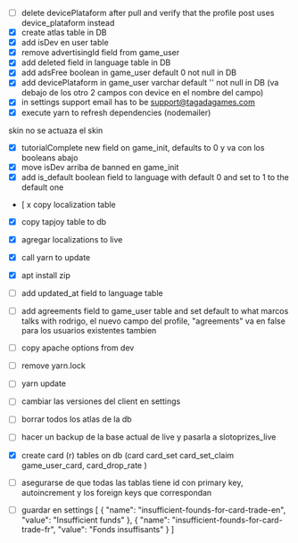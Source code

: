  - [ ] delete devicePlataform after pull and verify that the profile post uses device_plataform instead
 - [x] create atlas table in DB
 - [x] add isDev en user table
 - [x] remove advertisingId field from game_user
 - [x] add deleted field in language table in DB
 - [x] add adsFree boolean in game_user default 0 not null in DB
 - [x] add devicePlataform in game_user varchar default '' not null in DB (va debajo de los otro 2 campos con device en el nombre del campo)
 - [x] in settings support email has to be support@tagadagames.com
 - [x] execute yarn to refresh dependencies (nodemailer)
 
 skin no se actuaza el skin

 - [x] tutorialComplete new field on game_init, defaults to 0 y va con los booleans abajo
 - [x] move isDev arriba de banned en game_init
 - [x] add is_default boolean field to language with default 0 and set to 1 to the default one
 - [ x copy localization table
- [x] copy tapjoy table to db
- [x] agregar localizations to live
- [x] call yarn to update
- [x] apt install zip


 - [ ] add updated_at field to language table
 - [ ] add agreements field to game_user table and set default to what marcos talks with rodrigo, el nuevo campo del profile, "agreements" va en false para los usuarios existentes tambien
 - [ ] copy apache options from dev
 - [ ] remove yarn.lock
 - [ ] yarn update
 - [ ] cambiar las versiones del client en settings
 - [ ] borrar todos los atlas de la db
 - [ ] hacer un backup de la base actual de live y pasarla a slotoprizes_live
 - [x] create card (r) tables on db (card card_set card_set_claim game_user_card, card_drop_rate )
 - [ ] asegurarse de que todas las tablas tiene id con primary key, autoincrement y los foreign keys que correspondan
 - [ ] guardar en settings [
  {
    "name": "insufficient-founds-for-card-trade-en",
    "value": "Insufficient funds"
  },
  {
    "name": "insufficient-founds-for-card-trade-fr",
    "value": "Fonds insuffisants"
  }
]